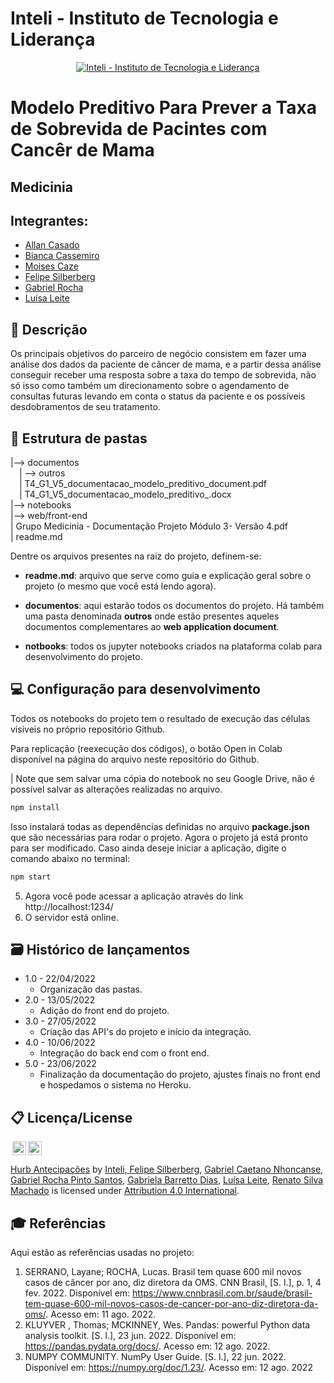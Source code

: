 # Inteli - Instituto de Tecnologia e Liderança 

<p align="center">
<a href= "https://www.inteli.edu.br/"><img src="https://www.inteli.edu.br/wp-content/uploads/2021/08/20172028/marca_1-2.png" alt="Inteli - Instituto de Tecnologia e Liderança" border="0"></a>
</p>

# Modelo Preditivo Para Prever a Taxa de Sobrevida de Pacintes com Cancêr de Mama

## Medicinia

## Integrantes: 
- <a href="https://www.linkedin.com/in/allan-casado-6339a9177/">Allan Casado</a>
- <a href="https://www.linkedin.com/in/bianca-cassemiro/">Bianca Cassemiro</a>
- <a href="https://www.linkedin.com/in/moises-caze/">Moises Caze</a> 
- <a href="https://www.linkedin.com/in/felipe-silberberg-111998230/">Felipe Silberberg</a>
- <a href="https://www.linkedin.com/in/gabriel-rocha-pinto-santos-113385231/">Gabriel Rocha</a> 
- <a href="https://www.linkedin.com/in/lu%C3%ADsa-vit%C3%B3ria-leite-silva-681443230/">Luísa Leite</a>


## 📝 Descrição

Os principais objetivos do parceiro de negócio consistem em fazer uma análise dos dados da paciente de câncer de mama, e a partir dessa análise conseguir receber uma resposta sobre a taxa do tempo de sobrevida, não só isso como também um direcionamento sobre o agendamento de consultas futuras levando em conta o status da paciente e os possíveis desdobramentos de seu tratamento.
 


## 📁 Estrutura de pastas

|--> documentos<br>
  &emsp;| --> outros <br>
  &emsp;| T4_G1_V5_documentacao_modelo_preditivo_document.pdf<br>
  &emsp;| T4_G1_V5_documentacao_modelo_preditivo_.docx<br>
|--> notebooks<br>
|--> web/front-end<br>
| Grupo Medicinia - Documentação Projeto Módulo 3- Versão 4.pdf<br>
| readme.md


Dentre os arquivos presentes na raiz do projeto, definem-se:

- <b>readme.md</b>: arquivo que serve como guia e explicação geral sobre o projeto (o mesmo que você está lendo agora).

- <b>documentos</b>: aqui estarão todos os documentos do projeto. Há também uma pasta denominada <b>outros</b> onde estão presentes aqueles documentos complementares ao <b>web application document</b>.

- <b>notbooks</b>: todos os jupyter notebooks criados na plataforma colab para desenvolvimento do projeto.


## 💻 Configuração para desenvolvimento

Todos os notebooks do projeto tem o resultado de execução das células visíveis no próprio repositório Github.

Para replicação (reexecução dos códigos), o botão Open in Colab disponível na página do arquivo neste repositório do Github.

| Note que sem salvar uma cópia do notebook no seu Google Drive, não é possível salvar as alterações realizadas no arquivo.

```sh
npm install
```

Isso instalará todas as dependências definidas no arquivo <b>package.json</b> que são necessárias para rodar o projeto. Agora o projeto já está pronto para ser modificado. Caso ainda deseje iniciar a aplicação, digite o comando abaixo no terminal:

```sh
npm start
```
5. Agora você pode acessar a aplicação através do link http://localhost:1234/
6. O servidor está online.


## 🗃 Histórico de lançamentos

* 1.0 - 22/04/2022
    * Organização das pastas.
* 2.0 - 13/05/2022
    * Adição do front end do projeto.
* 3.0 - 27/05/2022
    * Criação das API's do projeto e início da integração.
* 4.0 - 10/06/2022
    * Integração do back end com o front end.
* 5.0 - 23/06/2022
    * Finalização da documentação do projeto, ajustes finais no front end e hospedamos o sistema no Heroku.

## 📋 Licença/License

<img style="height:22px!important;margin-left:3px;vertical-align:text-bottom;" src="https://mirrors.creativecommons.org/presskit/icons/cc.svg?ref=chooser-v1"><img style="height:22px!important;margin-left:3px;vertical-align:text-bottom;" src="https://mirrors.creativecommons.org/presskit/icons/by.svg?ref=chooser-v1"><p xmlns:cc="http://creativecommons.org/ns#" xmlns:dct="http://purl.org/dc/terms/"><a property="dct:title" rel="cc:attributionURL" href="https://github.com/2022M2T4/Projeto1">Hurb Antecipações</a> by <a rel="cc:attributionURL dct:creator" property="cc:attributionName" href="https://www.inteli.edu.br/?gclid=EAIaIQobChMIzcPeyJe_-AIVM0BIAB2QMA7yEAAYASAAEgLTpvD_BwE">Inteli, <a href="https://www.linkedin.com/in/felipe-silberberg-111998230/">Felipe Silberberg</a>, <a href="https://www.linkedin.com/in/gabrielcaetanonhoncanse/">Gabriel Caetano Nhoncanse</a>, <a href="https://www.linkedin.com/in/gabriel-rocha-pinto-santos-113385231/">Gabriel Rocha Pinto Santos</a>, <a href="https://www.linkedin.com/in/gabriela-barretto99/">Gabriela Barretto Dias</a>, <a href="https://www.linkedin.com/in/lu%C3%ADsa-vit%C3%B3ria-leite-silva-681443230/">Luísa Leite</a>, <a href="https://www.linkedin.com/in/renatosilvamachado/">Renato Silva Machado</a> </a> is licensed under <a href="http://creativecommons.org/licenses/by/4.0/?ref=chooser-v1" target="_blank" rel="license noopener noreferrer" style="display:inline-block;">Attribution 4.0 International</a>.</p>

## 🎓 Referências

Aqui estão as referências usadas no projeto:

1. SERRANO, Layane; ROCHA, Lucas. Brasil tem quase 600 mil novos casos de câncer por ano, diz diretora da OMS. CNN Brasil, [S. l.], p. 1, 4 fev. 2022. Disponível em: https://www.cnnbrasil.com.br/saude/brasil-tem-quase-600-mil-novos-casos-de-cancer-por-ano-diz-diretora-da-oms/. Acesso em: 11 ago. 2022.
2. KLUYVER , Thomas; MCKINNEY, Wes. Pandas: powerful Python data analysis toolkit. [S. l.], 23 jun. 2022. Disponível em: https://pandas.pydata.org/docs/. Acesso em: 12 ago. 2022.
3. NUMPY COMMUNITY. NumPy User Guide. [S. l.], 22 jun. 2022. Disponível em: https://numpy.org/doc/1.23/. Acesso em: 12 ago. 2022
